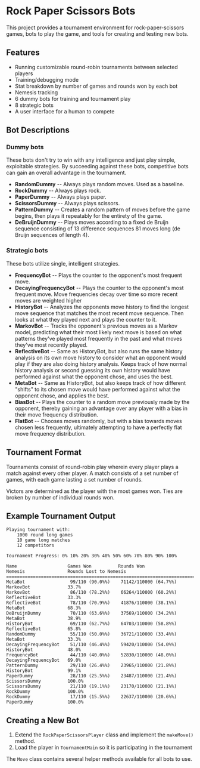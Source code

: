 # Rock Paper Scissors Bots #

This project provides a tournament environment for
rock-paper-scissors games, bots to play the game,
and tools for creating and testing new bots.


## Features ##

* Running customizable round-robin tournaments between selected players
* Training/debugging mode
* Stat breakdown by number of games and rounds won by each bot
* Nemesis tracking
* 6 dummy bots for training and tournament play
* 8 strategic bots
* A user interface for a human to compete


## Bot Descriptions ##

### Dummy bots ###
These bots don't try to win with any intelligence
and just play simple, exploitable strategies.
By succeeding against these bots, competitive bots
can gain an overall advantage in the tournament.
* **RandomDummy** -- Always plays random moves. Used as a baseline.
* **RockDummy** -- Always plays rock.
* **PaperDummy** -- Always plays paper.
* **ScissorsDummy** -- Always plays scissors.
* **PatternDummy** -- Creates a random pattern of moves before the game begins, then plays it repeatably for the entirety of the game.
* **DeBruijnDummy** -- Plays moves according to a fixed de Bruijn sequence consisting of 13 difference sequences 81 moves long (de Bruijn sequences of length 4).

### Strategic bots ###
These bots utilize single, intelligent strategies.
* **FrequencyBot** -- Plays the counter to the opponent's most frequent move.
* **DecayingFrequencyBot** -- Plays the counter to the opponent's most frequent move. Move frequencies decay over time so more recent moves are weighted higher
* **HistoryBot** -- Analyzes the opponents move history to find the longest move sequence that matches the most recent move sequence. Then looks at what they played next and plays the counter to it.
* **MarkovBot** -- Tracks the opponent's previous moves as a Markov model, predicting what their most likely next move is based on what patterns they've played most frequently in the past and what moves they've most recently played.
* **ReflectiveBot** -- Same as HistoryBot, but also runs the same history analysis on its own move history to consider what an opponent would play if they are also doing history analysis. Keeps track of how normal history analysis or second guessing its own history would have performed against what the opponent chose, and uses the best.
* **MetaBot** -- Same as HistoryBot, but also keeps track of how different "shifts" to its chosen move would have performed against what the opponent chose, and applies the best.
* **BiasBot** -- Plays the counter to a random move previously made by the opponent, thereby gaining an advantage over any player with a bias in their move frequency distribution.
* **FlatBot** -- Chooses moves randomly, but with a bias towards moves chosen less frequently, ultimately attempting to have a perfectly flat move frequency distribution.

## Tournament Format ##

Tournaments consist of round-robin play wherein
every player plays a match against every other
player. A match consists of a set number of
games, with each game lasting a set number of
rounds.


Victors are determined as the player with the
most games won. Ties are broken by number of
individual rounds won.

## Example Tournament Output ##
```
Playing tournament with:
	1000 round long games
	10 game long matches
	12 competitors

Tournament Progress: 0% 10% 20% 30% 40% 50% 60% 70% 80% 90% 100%

Name                   Games Won          Rounds Won               Nemesis                Rounds Lost to Nemesis
================================================================================================================
MetaBot                 99/110 (90.0%%)    71142/110000 (64.7%%)   MarkovBot              33.7%
MarkovBot               86/110 (78.2%%)    66264/110000 (60.2%%)   ReflectiveBot          33.3%
ReflectiveBot           78/110 (70.9%%)    41876/110000 (38.1%%)   MetaBot                68.3%
DeBruijnDummy           70/110 (63.6%%)    37569/110000 (34.2%%)   MetaBot                38.9%
HistoryBot              69/110 (62.7%%)    64703/110000 (58.8%%)   ReflectiveBot          65.8%
RandomDummy             55/110 (50.0%%)    36721/110000 (33.4%%)   MetaBot                33.3%
DecayingFrequencyBot    51/110 (46.4%%)    59420/110000 (54.0%%)   HistoryBot             48.0%
FrequencyBot            44/110 (40.0%%)    52830/110000 (48.0%%)   DecayingFrequencyBot   69.0%
PatternDummy            29/110 (26.4%%)    23965/110000 (21.8%%)   HistoryBot             99.1%
PaperDummy              28/110 (25.5%%)    23487/110000 (21.4%%)   ScissorsDummy          100.0%
ScissorsDummy           21/110 (19.1%%)    23170/110000 (21.1%%)   RockDummy              100.0%
RockDummy               17/110 (15.5%%)    22637/110000 (20.6%%)   PaperDummy             100.0%
```


## Creating a New Bot ##
1. Extend the `RockPaperScissorsPlayer` class and implement the `makeMove()` method.
2. Load the player in `TournamentMain` so it is
participating in the tournament

The `Move` class contains several helper methods
available for all bots to use.